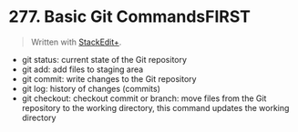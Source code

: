 # 277. Basic Git CommandsFIRST


> Written with [StackEdit+](https://stackedit.net/).


- git status: current state of the Git repository
- git add: add files to staging area
- git commit: write changes to the Git repository
- git log: history of changes (commits)
- git checkout: checkout commit or branch: move files from the Git repository to the working directory, this command updates the working directory




<!--stackedit_data:
eyJoaXN0b3J5IjpbLTE4OTE4MzUyODUsLTQ3OTg4MDk1Ml19
-->